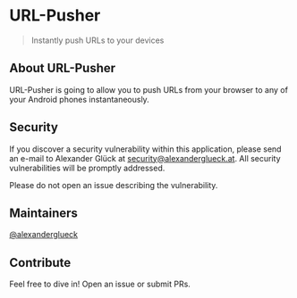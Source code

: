 # URL-Pusher

> Instantly push URLs to your devices

## About URL-Pusher

URL-Pusher is going to allow you to push URLs from your browser to any of your Android phones instantaneously.

## Security

If you discover a security vulnerability within this application, please send an e-mail to Alexander Glück at security@alexanderglueck.at. 
All security vulnerabilities will be promptly addressed.

Please do not open an issue describing the vulnerability. 

## Maintainers

[@alexanderglueck][maintainer-alexanderglueck]

## Contribute

Feel free to dive in! Open an issue or submit PRs.


[maintainer-alexanderglueck]: https://github.com/alexanderglueck
